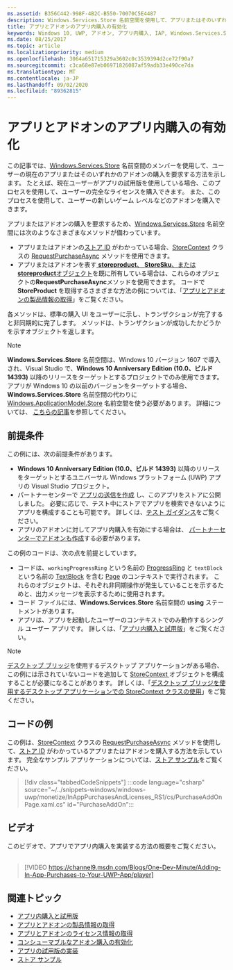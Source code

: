 ```yaml
---
ms.assetid: B356C442-998F-4B2C-B550-70070C5E4487
description: Windows.Services.Store 名前空間を使用して、アプリまたはそのいずれかのアドオンを購入する方法について説明します。
title: アプリとアドオンのアプリ内購入の有効化
keywords: Windows 10, UWP, アドオン, アプリ内購入, IAP, Windows.Services.Store
ms.date: 08/25/2017
ms.topic: article
ms.localizationpriority: medium
ms.openlocfilehash: 3064a651715329a3602c0c3539394d2ce72f90a7
ms.sourcegitcommit: c3ca68e87eb06971826087af59adb33e490ce7da
ms.translationtype: MT
ms.contentlocale: ja-JP
ms.lasthandoff: 09/02/2020
ms.locfileid: "89362815"
---
```

# <a name="enable-in-app-purchases-of-apps-and-add-ons"></a>アプリとアドオンのアプリ内購入の有効化

この記事では、[Windows.Services.Store](/uwp/api/windows.services.store) 名前空間のメンバーを使用して、ユーザーの現在のアプリまたはそのいずれかのアドオンの購入を要求する方法を示します。 たとえば、現在ユーザーがアプリの試用版を使用している場合、このプロセスを使用して、ユーザーの完全なライセンスを購入できます。 また、このプロセスを使用して、ユーザーの新しいゲーム レベルなどのアドオンを購入できます。

アプリまたはアドオンの購入を要求するため、[Windows.Services.Store](/uwp/api/windows.services.store) 名前空間には次のようなさまざまなメソッドが備わっています。
* アプリまたはアドオンの[ストア ID](in-app-purchases-and-trials.md#store_ids) がわかっている場合、[StoreContext](/uwp/api/windows.services.store.storecontext) クラスの [RequestPurchaseAsync](/uwp/api/windows.services.store.storecontext.requestpurchaseasync) メソッドを使用できます。
* アプリまたはアドオンを表す[ **storeproduct**、 **StoreSku**、または**storeproduct**オブジェクト](in-app-purchases-and-trials.md#products-skus)を既に所有している場合は、これらのオブジェクトの**RequestPurchaseAsync**メソッドを使用できます。 コードで **StoreProduct** を取得するさまざまな方法の例については、「[アプリとアドオンの製品情報の取得](get-product-info-for-apps-and-add-ons.md)」をご覧ください。

各メソッドは、標準の購入 UI をユーザーに示し、トランザクションが完了すると非同期的に完了します。 メソッドは、トランザクションが成功したかどうかを示すオブジェクトを返します。

> [!NOTE]
> **Windows.Services.Store** 名前空間は、Windows 10 バージョン 1607 で導入され、Visual Studio で、**Windows 10 Anniversary Edition (10.0、ビルド 14393)** 以降のリリースをターゲットとするプロジェクトでのみ使用できます。 アプリが Windows 10 の以前のバージョンをターゲットする場合、**Windows.Services.Store** 名前空間の代わりに [Windows.ApplicationModel.Store](/uwp/api/windows.applicationmodel.store) 名前空間を使う必要があります。 詳細については、 [こちらの記事](in-app-purchases-and-trials-using-the-windows-applicationmodel-store-namespace.md)を参照してください。

## <a name="prerequisites"></a>前提条件

この例には、次の前提条件があります。
* **Windows 10 Anniversary Edition (10.0、ビルド 14393)** 以降のリリースをターゲットとするユニバーサル Windows プラットフォーム (UWP) アプリの Visual Studio プロジェクト。
* パートナーセンターで [アプリの送信を作成](../publish/app-submissions.md) し、このアプリをストアに公開しました。 必要に応じで、テスト中にストアでアプリを検索できないようにアプリを構成することも可能です。 詳しくは、[テスト ガイダンス](in-app-purchases-and-trials.md#testing)をご覧ください。
* アプリのアドオンに対してアプリ内購入を有効にする場合は、 [パートナーセンターでアドオンも作成](../publish/add-on-submissions.md)する必要があります。

この例のコードは、次の点を前提としています。
* コードは、```workingProgressRing``` という名前の [ProgressRing](/uwp/api/windows.ui.xaml.controls.progressring) と ```textBlock``` という名前の [TextBlock](/uwp/api/windows.ui.xaml.controls.textblock) を含む [Page](/uwp/api/windows.ui.xaml.controls.page) のコンテキストで実行されます。 これらのオブジェクトは、それぞれ非同期操作が発生していることを示するためと、出力メッセージを表示するために使用されます。
* コード ファイルには、**Windows.Services.Store** 名前空間の **using** ステートメントがあります。
* アプリは、アプリを起動したユーザーのコンテキストでのみ動作するシングル ユーザー アプリです。 詳しくは、「[アプリ内購入と試用版](in-app-purchases-and-trials.md#api_intro)」をご覧ください。

> [!NOTE]
> [デスクトップ ブリッジ](https://developer.microsoft.com/windows/bridges/desktop)を使用するデスクトップ アプリケーションがある場合、この例には示されていないコードを追加して [StoreContext ](/uwp/api/windows.services.store.storecontext) オブジェクトを構成することが必要になることがあります。 詳しくは、「[デスクトップ ブリッジを使用するデスクトップ アプリケーションでの StoreContext クラスの使用](in-app-purchases-and-trials.md#desktop)」をご覧ください。

## <a name="code-example"></a>コードの例

この例は、[StoreContext](/uwp/api/windows.services.store.storecontext) クラスの [RequestPurchaseAsync](/uwp/api/windows.services.store.storecontext.requestpurchaseasync) メソッドを使用して、[ストア ID](in-app-purchases-and-trials.md#store-ids) がわかっているアプリまたはアドオンを購入する方法を示しています。 完全なサンプル アプリケーションについては、[ストア サンプル](https://github.com/Microsoft/Windows-universal-samples/tree/master/Samples/Store)をご覧ください。

> [!div class="tabbedCodeSnippets"]
:::code language="csharp" source="~/../snippets-windows/windows-uwp/monetize/InAppPurchasesAndLicenses_RS1/cs/PurchaseAddOnPage.xaml.cs" id="PurchaseAddOn":::

## <a name="video"></a>ビデオ

このビデオで、アプリでアプリ内購入を実装する方法の概要をご覧ください。
<br/>
<br/>
> [!VIDEO https://channel9.msdn.com/Blogs/One-Dev-Minute/Adding-In-App-Purchases-to-Your-UWP-App/player]

## <a name="related-topics"></a>関連トピック

* [アプリ内購入と試用版](in-app-purchases-and-trials.md)
* [アプリとアドオンの製品情報の取得](get-product-info-for-apps-and-add-ons.md)
* [アプリとアドオンのライセンス情報の取得](get-license-info-for-apps-and-add-ons.md)
* [コンシューマブルなアドオン購入の有効化](enable-consumable-add-on-purchases.md)
* [アプリの試用版の実装](implement-a-trial-version-of-your-app.md)
* [ストア サンプル](https://github.com/Microsoft/Windows-universal-samples/tree/master/Samples/Store)
